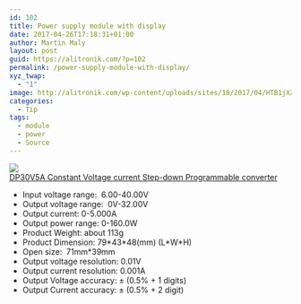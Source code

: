 ```yaml
---
id: 102
title: Power supply module with display
date: 2017-04-26T17:18:31+01:00
author: Martin Maly
layout: post
guid: https://alitronik.com/?p=102
permalink: /power-supply-module-with-display/
xyz_twap:
  - "1"
image: http://alitronik.com/wp-content/uploads/sites/18/2017/04/HTB1jXZlKpXXXXb9XVXXq6xXFXXXY.jpg
categories:
  - Tip
tags:
  - module
  - power
  - Source
---
```

<a href="http://s.click.aliexpress.com/e/F2NzBUJ" target="_parent"><img src="//ae01.alicdn.com/kf/HTB1S6AFNFXXXXXWXpXXq6xXFXXXU/DP30V5A-Upgraded-version-font-b-DPS3005-b-font-Constant-Voltage-current-Step-down-Programmable-converter-Power.jpg_220x220.jpg" /><span style="display: block;">DP30V5A Constant Voltage current Step-down Programmable converter</span></a>

  * Input voltage range:  6.00-40.00V
  * Output voltage range:  0V-32.00V
  * Output current: 0-5.000A
  * Output power range: 0-160.0W
  * Product Weight: about 113g
  * Product Dimension: 79\*43\*48(mm) (L\*W\*H)
  * Open size:  71mm*39mm
  * Output voltage resolution: 0.01V
  * Output current resolution: 0.001A
  * Output Voltage accuracy: ± (0.5% + 1 digits)
  * Output Current accuracy: ± (0.5% + 2 digit)

&nbsp;